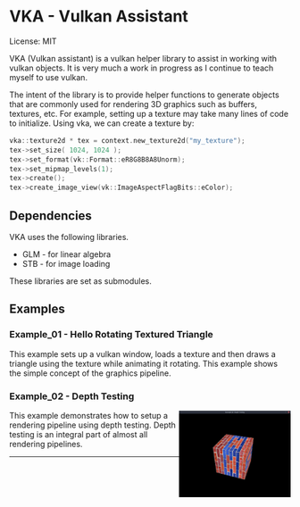 # VKA - Vulkan Assistant

License: MIT

VKA (Vulkan assistant) is a vulkan helper library to assist in working with
vulkan objects. It is very much a work in progress as I continue to teach myself
to use vulkan.


The intent of the library is to provide helper functions to generate objects
that are commonly used for rendering 3D graphics such as buffers, textures,
etc.  For example, setting up a texture may take many lines of code to
initialize. Using vka, we can create a texture by:

```C++
vka::texture2d * tex = context.new_texture2d("my_texture");
tex->set_size( 1024, 1024 );
tex->set_format(vk::Format::eR8G8B8A8Unorm);
tex->set_mipmap_levels(1);
tex->create();
tex->create_image_view(vk::ImageAspectFlagBits::eColor);
```



## Dependencies

VKA uses the following libraries.
 * GLM - for linear algebra
 * STB - for image loading

These libraries are set as submodules.

## Examples

### Example_01 - Hello Rotating Textured Triangle

This example sets up a vulkan window, loads a texture and then draws a triangle
using the texture while animating it rotating. This example shows the simple
concept of the graphics pipeline.


### Example_02 - Depth Testing

<img align="right" width="200"  src="docs/images/example_02.jpeg">

This example demonstrates how to setup a rendering pipeline using depth
testing. Depth testing is an integral part of almost all rendering pipelines.

---
